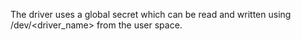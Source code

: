 The driver uses a global secret which can be read and written using /dev/<driver_name> from the user space.
